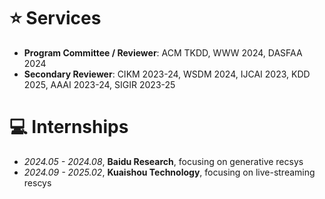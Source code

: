 # ⭐ Services
- **Program Committee / Reviewer**: ACM TKDD, WWW 2024, DASFAA 2024
- **Secondary Reviewer**: CIKM 2023-24, WSDM 2024, IJCAI 2023, KDD 2025, AAAI 2023-24, SIGIR 2023-25

# 💻 Internships
- *2024.05 - 2024.08*, **Baidu Research**, focusing on generative recsys
- *2024.09 - 2025.02*, **Kuaishou Technology**, focusing on live-streaming rescys
